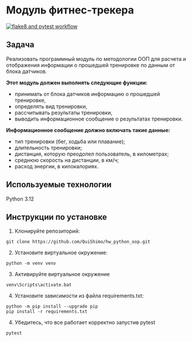 # Модуль фитнес-трекера
[![flake8 and pytest workflow](https://github.com/QuiShimo/hw_python_oop/actions/workflows/main.yml/badge.svg)](https://github.com/QuiShimo/hw_python_oop/actions/workflows/main.yml)
## Задача
Реализовать программный модуль по методологии ООП для расчета и отображения информации
о прошедшей тренировке по данным от блока датчиков.

**Этот модуль должен выполнять следующие функции:**
* принимать от блока датчиков информацию о прошедшей тренировке,
* определять вид тренировки,
* рассчитывать результаты тренировки,
* выводить информационное сообщение о результатах тренировки.

**Информационное сообщение должно включать такие данные:**
* тип тренировки (бег, ходьба или плавание);
* длительность тренировки;
* дистанция, которую преодолел пользователь, в километрах;
* среднюю скорость на дистанции, в км/ч;
* расход энергии, в килокалориях.

## Используемые технологии
Python 3.12

## Инструкции по установке
1. Клонируйте репозиторий: 
```
git clone https://github.com/QuiShimo/hw_python_oop.git
```
2. Установите виртуальное окружение:
```
python -m venv venv
```
3. Активируйте виртуальное окружение
```
venv\Scripts\activate.bat
```
4. Установите зависимости из файла requirements.txt:
```
python -m pip install --upgrade pip
pip install -r requirements.txt
```

4. Убедитесь, что все работает корректно запустив pytest
```
pytest
```
